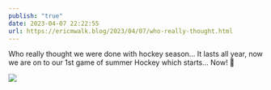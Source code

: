 ```yaml
---
publish: "true"
date: 2023-04-07 22:22:55
url: https://ericmwalk.blog/2023/04/07/who-really-thought.html
---
```

Who really thought we were done with hockey season… It lasts all year, now we are on to our 1st game of summer Hockey which starts… Now! 🏒

![](https://ericmwalk.blog/uploads/2023/30110b8755.jpg)